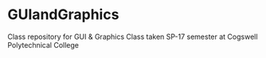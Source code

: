 # GUIandGraphics
Class repository for GUI &amp; Graphics 
Class taken SP-17 semester at Cogswell Polytechnical College
